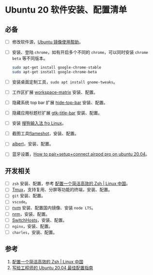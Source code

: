 # Ubuntu 20 软件安装、配置清单

## 必备

- [ ] 修改软件源，[Ubuntu 镜像使用帮助](https://mirrors.tuna.tsinghua.edu.cn/help/ubuntu/)。
- [ ] 安装、登陆 `chrome`，如有开启多个不同的 `chrome`，可以同时安装 `chrome beta` 等不同版本。

  ```sh
  sudo apt-get install google-chrome-stable
  sudo apt-get install google-chrome-beta
  ```

- [ ] 安装桌面定制工具，`sudo apt install gnome-tweaks`。
- [ ] 工作区扩展 [workspace-matrix](https://extensions.gnome.org/extension/1485/workspace-matrix/) 安装、配置。
- [ ] 隐藏系统 top bar 扩展 [hide-top-bar](https://extensions.gnome.org/extension/545/hide-top-bar/) 安装、配置。
- [ ] 隐藏应用标题栏扩展 [gtk-title-bar](https://extensions.gnome.org/extension/1732/gtk-title-bar/) 安装、配置。
- [ ] 安装 [搜狗输入法 fro Linux](https://pinyin.sogou.com/linux/?r=pinyin)。
- [ ] 截图工具[flameshot](https://github.com/flameshot-org/flameshot)，安装、配置。
- [ ] [albert](https://albertlauncher.github.io/installing/)，安装、配置。
- [ ] 蓝牙设置，[How to pair+setup+connect airpod pro on ubuntu 20.04](https://askubuntu.com/questions/1240679/how-to-pairsetupconnect-airpod-pro-on-ubuntu-20-04)。

## 开发相关

- [ ] `zsh` 安装、配置，参考 [配置一个简洁高效的 Zsh | Linux 中国](https://zhuanlan.zhihu.com/p/345559097)。
- [ ] [Tmux](https://www.ruanyifeng.com/blog/2019/10/tmux.html)，支持复用、分屏等功能的终端，安装、配置。
- [ ] `git` 安装、配置。
- [ ] `vscode`。
- [ ] [nvm](https://github.com/nvm-sh/nvm) 安装、配置国内镜像、安装 `node LTS`。
- [ ] [nrm](https://www.npmjs.com/package/nrm)，安装、配置。
- [ ] [SwitchHosts](https://github.com/oldj/SwitchHosts)，安装、配置。
- [ ] `nginx`，安装、配置。
- [ ] `charles`，安装、配置。

## 参考

1. [配置一个简洁高效的 Zsh | Linux 中国](https://zhuanlan.zhihu.com/p/345559097)
2. [写给工程师的 Ubuntu 20.04 最佳配置指南](https://zhuanlan.zhihu.com/p/139305626)
